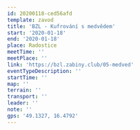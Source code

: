 ```yaml
---
id: 20200118-ced56afd
template: zavod
title: 'BZL - Kufrování s medvědem'
start: '2020-01-18'
end: '2020-01-18'
place: Radostice
meetTime: ''
meetPlace: ''
link: 'https://bzl.zabiny.club/05-medved'
eventTypeDescription: ''
startTime: ''
map: ''
terrain: ''
transport: ''
leader: ''
note: ''
gps: '49.1327, 16.4792'
---
```

